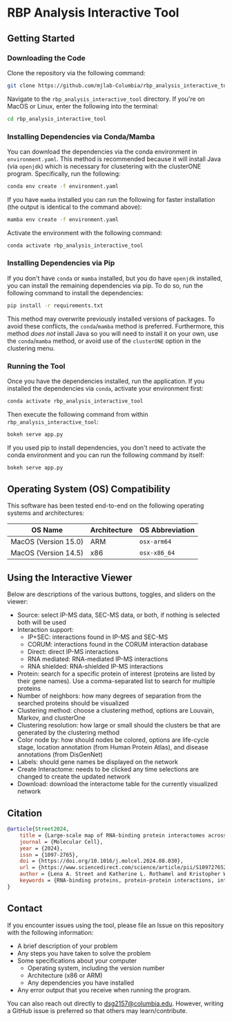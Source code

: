 # RBP Analysis Interactive Tool

## Getting Started

### Downloading the Code

Clone the repository via the following command:

```bash
git clone https://github.com/mjlab-Columbia/rbp_analysis_interactive_tool.git
```

Navigate to the `rbp_analysis_interactive_tool` directory. If you're on MacOS or Linux, enter the following into the terminal:

```bash
cd rbp_analysis_interactive_tool
```

### Installing Dependencies via Conda/Mamba

You can download the dependencies via the conda environment in `environment.yaml`. This method is recommended because it will install Java (via `openjdk`) which is necessary for clusetering with the clusterONE program. Specifically, run the following:

```bash
conda env create -f environment.yaml
```

If you have `mamba` installed you can run the following for faster installation (the output is identical to the command above):

```bash
mamba env create -f environment.yaml
```

Activate the environment with the following command:

```bash
conda activate rbp_analysis_interactive_tool
```

### Installing Dependencies via Pip

If you don't have `conda` or `mamba` installed, but you do have `openjdk` installed, you can install the remaining dependencies via pip. To do so, run the following command to install the dependencies:

```bash
pip install -r requirements.txt
```

This method may overwrite previously installed versions of packages. To avoid these conflicts, the `conda`/`mamba` method is preferred. Furthermore, this method _does not_ install Java so you will need to install it on your own, use the `conda`/`mamba` method, or avoid use of the `clusterONE` option in the clustering menu.

### Running the Tool

Once you have the dependencies installed, run the application. If you installed the dependencies via `conda`, activate your environment first:

```bash
conda activate rbp_analysis_interactive_tool
```

Then execute the following command from within `rbp_analysis_interactive_tool`:

```bash
bokeh serve app.py
```

If you used pip to install dependencies, you don't need to activate the conda environment and you can run the following command by itself:

```bash
bokeh serve app.py
```


## Operating System (OS) Compatibility

This software has been tested end-to-end on the following operating systems and architectures:

| OS Name | Architecture | OS Abbreviation |
|---------|--------------|-----------------|
| MacOS (Version 15.0)  | ARM  | `osx-arm64` |
| MacOS (Version 14.5)  | x86  | `osx-x86_64` |

## Using the Interactive Viewer

Below are descriptions of the various buttons, toggles, and sliders on the viewer:

- Source: select IP-MS data, SEC-MS data, or both, if nothing is selected both will be used
- Interaction support: 
	- IP+SEC: interactions found in IP-MS and SEC-MS
	- CORUM: interactions found in the CORUM interaction database
	- Direct: direct IP-MS interactions
	- RNA mediated: RNA-mediated IP-MS interactions
	- RNA shielded: RNA-shielded IP-MS interactions
- Protein: search for a specific protein of interest (proteins are listed by their gene names). Use a comma-separated list to search for multiple proteins
- Number of neighbors: how many degrees of separation from the searched proteins should be visualized
- Clustering method: choose a clustering method, options are Louvain, Markov, and clusterOne
- Clustering resolution: how large or small should the clusters be that are generated by the clustering method
- Color node by: how should nodes be colored, options are life-cycle stage, location annotation (from Human Protein Atlas), and disease annotations (from DisGenNet) 
- Labels: should gene names be displayed on the network
- Create Interactome: needs to be clicked any time selections are changed to create the updated network
- Download: download the interactome table for the currently visualized network


## Citation

```bibtex
@article{Street2024,
    title = {Large-scale map of RNA-binding protein interactomes across the mRNA life cycle},
    journal = {Molecular Cell},
    year = {2024},
    issn = {1097-2765},
    doi = {https://doi.org/10.1016/j.molcel.2024.08.030},
    url = {https://www.sciencedirect.com/science/article/pii/S1097276524007263},
    author = {Lena A. Street and Katherine L. Rothamel and Kristopher W. Brannan and Wenhao Jin and Benjamin J. Bokor and Kevin Dong and Kevin Rhine and Assael Madrigal and Norah Al-Azzam and Jenny Kim Kim and Yanzhe Ma and Darvesh Gorhe and Ahmed Abdou and Erica Wolin and Orel Mizrahi and Joshua Ahdout and Mayuresh Mujumdar and Ella Doron-Mandel and Marko Jovanovic and Gene W. Yeo},
    keywords = {RNA-binding proteins, protein-protein interactions, interactome, RNA-dependent protein interactions, SNRNP200, ERH, IP-MS, SEC-MS, RBP, mRNA life-cycle},
}
```

## Contact

If you encounter issues using the tool, please file an Issue on this repository with the following information:

- A brief description of your problem
- Any steps you have taken to solve the problem
- Some specifications about your computer
    - Operating system, including the version number
    - Architecture (x86 or ARM)
    - Any dependencies you have installed
- Any error output that you receive when running the program.

You can also reach out directly to dsg2157@columbia.edu. However, writing a GitHub issue is preferred so that others may learn/contribute.
